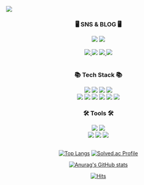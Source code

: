 <img src="https://capsule-render.vercel.app/api?type=waving&color=gradient&customColorList=19&height=300&section=header&text=Woojin's%20GitHub%20Profile&fontSize=50" />
<div align="center">
   <div align="center"><h3>🖥️ SNS & BLOG 🖥️</h3></div>
<a href="https://www.notion.so/woo-jin/73e83b36875e4d08b135e4ef68208b5b"><img src="https://img.shields.io/badge/Portfolio-000000?style=for-the-badge&logo=Notion&logoColor=white"/></a>
<a href="https://www.notion.so/woo-jin/Tech-BLOG-a7505382eced410a8b41b3d477a12c8d"><img src="https://img.shields.io/badge/TechBLOG-ffffff?style=for-the-badge&logo=Notion&logoColor=black"/>
</div>
<br>
<div align="center">
<img src="https://img.shields.io/badge/jwjley@naver.com-03C75A?style=flat-square&logo=Gmail&logoColor=white"/>
<a href="https://www.instagram.com/wj.___.h/"><img src="https://img.shields.io/badge/Instagram-E4405F?style=flat-square&logo=Instagram&logoColor=white"/></a>
<a href="https://velog.io/@jwjley"><img src="https://img.shields.io/badge/Velog-20C997?style=flat-square&logo=Velog&logoColor=white"/>
<a href="https://jwjley.tistory.com/" target="_blank"><img src="https://img.shields.io/badge/Tistory-000000?style=flat-square&logo=Tistory&logoColor=white"/></a></div><br>
  
<div align="center"><h3>📚 Tech Stack 📚</h3></div>
<div align="center">
<img src="https://img.shields.io/badge/java-007396?style=for-the-badge&logo=java&logoColor=white">
<img src="https://img.shields.io/badge/spring-6DB33F?style=for-the-badge&logo=spring&logoColor=white">
<img src="https://img.shields.io/badge/springboot-6DB33F?style=for-the-badge&logo=springboot&logoColor=white">
<img src="https://img.shields.io/badge/mysql-4479A1?style=for-the-badge&logo=mysql&logoColor=white">
</div>
<div align="center"> 
<img src="https://img.shields.io/badge/Android Studio-3DDC84?style=flat-square&logo=Android Studio&logoColor=white">
<img src="https://img.shields.io/badge/Postman-FF6C37?style=flat-square&logo=Postman&logoColor=white">
<img src="https://img.shields.io/badge/css-1572B6?style=flat-square&logo=css3&logoColor=white">
<img src="https://img.shields.io/badge/html-E34F26?style=flat-square&logo=html5&logoColor=white">
<img src="https://img.shields.io/badge/python-3776AB?style=flat-square&logo=python&logoColor=white">
  <img src="https://img.shields.io/badge/Firebase-FFCA28?style=flat-square&logo=firebase&logoColor=black">
<div>
<p>

<div align="center"><h3>🛠 Tools 🛠</h3></div>
<div align="center">
<img src="https://img.shields.io/badge/Intellij-FF6737?style=for-the-badge&logo=intellijidea&logoColor=white"/>
<img src="https://img.shields.io/badge/Github-181717?style=for-the-badge&logo=github&logoColor=white"/>
  <br>
<img src="https://img.shields.io/badge/Android Studio-3DDC84?style=flat-square&logo=androidstudio&logoColor=white"/>
<img src="https://img.shields.io/badge/Eclipse IDE-2C2255?style=flat-square&logo=eclipseide&logoColor=white"/>
<img src="https://img.shields.io/badge/Visual Studio Code-007ACC?style=flat-square&logo=visualstudiocode&logoColor=white"/>
</div>
<br>

[![Top Langs](https://github-readme-stats.vercel.app/api/top-langs/?username=woojin0906&layout=compact)](https://github.com/woojin0906/github-readme-stats) [![Solved.ac Profile](http://mazassumnida.wtf/api/v2/generate_badge?boj=quter)](https://solved.ac/quter/)

[![Anurag's GitHub stats](https://github-readme-stats.vercel.app/api?username=woojin0906&theme=dark)](https://github.com/anuraghazra/github-readme-stats) 

[![Hits](https://hits.seeyoufarm.com/api/count/incr/badge.svg?url=https%3A%2F%2Fgithub.com%2Fwoojin0906&count_bg=%23C0D4FA&title_bg=%23555555&icon=&icon_color=%23E7E7E7&title=hits&edge_flat=false)](https://hits.seeyoufarm.com)
